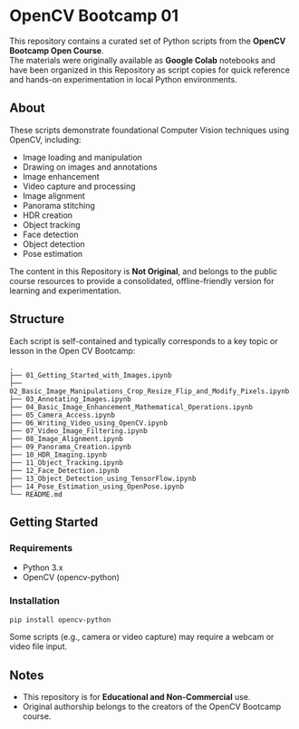 # OpenCV Bootcamp 01

This repository contains a curated set of Python scripts from the **OpenCV Bootcamp Open Course**.  
The materials were originally available as **Google Colab** notebooks and have been organized in this Repository as script copies for quick reference and hands-on experimentation in local Python environments.

## About

These scripts demonstrate foundational Computer Vision techniques using OpenCV, including:

- Image loading and manipulation  
- Drawing on images and annotations
- Image enhancement
- Video capture and processing  
- Image alignment  
- Panorama stitching  
- HDR creation  
- Object tracking
- Face detection
- Object detection
- Pose estimation

The content in this Repository is **Not Original**, and belongs to the public course resources to provide a consolidated, offline-friendly version for learning and experimentation.

## Structure

Each script is self-contained and typically corresponds to a key topic or lesson in the Open CV Bootcamp:

```
.
├── 01_Getting_Started_with_Images.ipynb
├── 02_Basic_Image_Manipulations_Crop_Resize_Flip_and_Modify_Pixels.ipynb
├── 03_Annotating_Images.ipynb
├── 04_Basic_Image_Enhancement_Mathematical_Operations.ipynb
├── 05_Camera_Access.ipynb
├── 06_Writing_Video_using_OpenCV.ipynb
├── 07_Video_Image_Filtering.ipynb
├── 08_Image_Alignment.ipynb
├── 09_Panorama_Creation.ipynb
├── 10_HDR_Imaging.ipynb
├── 11_Object_Tracking.ipynb
├── 12_Face_Detection.ipynb
├── 13_Object_Detection_using_TensorFlow.ipynb
├── 14_Pose_Estimation_using_OpenPose.ipynb
└── README.md
```

## Getting Started

### Requirements

- Python 3.x  
- OpenCV (opencv-python)

### Installation

```bash
pip install opencv-python
```

Some scripts (e.g., camera or video capture) may require a webcam or video file input.

## Notes

- This repository is for **Educational and Non-Commercial** use.  
- Original authorship belongs to the creators of the OpenCV Bootcamp course.
